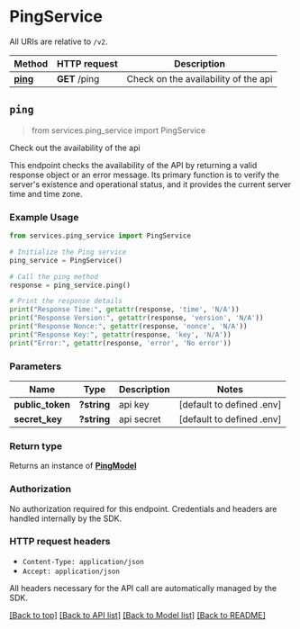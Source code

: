 # PingService

All URIs are relative to `/v2`.

Method | HTTP request | Description
------------- | ------------- | -------------
[**ping**](HealthcheckApi.md#pingget) | **GET** /ping | Check on the availability of the api

## `ping`
> from services.ping_service import PingService

Check out the availability of the api

This endpoint checks the availability of the API by returning a valid response object or an error message.
Its primary function is to verify the server's existence and operational status,
and it provides the current server time and time zone.

### Example Usage
```python
from services.ping_service import PingService

# Initialize the Ping service
ping_service = PingService()

# Call the ping method
response = ping_service.ping()

# Print the response details
print("Response Time:", getattr(response, 'time', 'N/A'))
print("Response Version:", getattr(response, 'version', 'N/A'))
print("Response Nonce:", getattr(response, 'nonce', 'N/A'))
print("Response Key:", getattr(response, 'key', 'N/A'))
print("Error:", getattr(response, 'error', 'No error'))
```

### Parameters

Name | Type        | Description | Notes
------------- |-------------|-------------| -------------
 **public_token** | **?string** | api key     | [default to defined .env]
 **secret_key** | **?string** | api secret  | [default to defined .env]

### Return type

Returns an instance of [**PingModel**](../Model/Ping.md)

### Authorization

No authorization required for this endpoint. Credentials and headers are handled internally by the SDK.

### HTTP request headers
- `Content-Type: application/json`
- `Accept: application/json`


All headers necessary for the API call are automatically managed by the SDK.


[[Back to top]](#) [[Back to API list]](../../README.md#documentation-for-api-endpoints) [[Back to Model list]](../../README.md#documentation-for-models) [[Back to README]](../../README.md)

